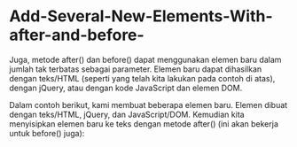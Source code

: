 # Add-Several-New-Elements-With-after-and-before-
Juga, metode after() dan before() dapat menggunakan elemen baru dalam jumlah tak terbatas sebagai parameter. Elemen baru dapat dihasilkan dengan teks/HTML (seperti yang telah kita lakukan pada contoh di atas), dengan jQuery, atau dengan kode JavaScript dan elemen DOM.

Dalam contoh berikut, kami membuat beberapa elemen baru. Elemen dibuat dengan teks/HTML, jQuery, dan JavaScript/DOM. Kemudian kita menyisipkan elemen baru ke teks dengan metode after() (ini akan bekerja untuk before() juga):
